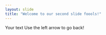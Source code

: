 ```yaml
---
layout: slide
title: "Welcome to our second slide foools!"
---
```

Your text
Use the left arrow to go back!
